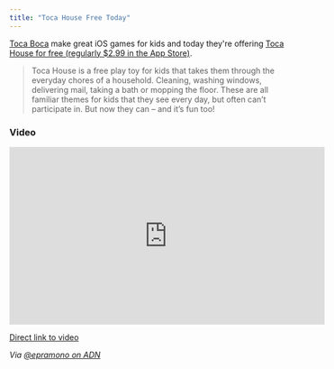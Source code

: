 ```yaml
---
title: "Toca House Free Today"
---
```

<p><a href="https://tocaboca.com">Toca Boca</a> make great iOS games for kids and today they're offering <a href="https://target.georiot.com/Proxy.ashx?tsid=528&GR_URL=https%253A%252F%252Fitunes.apple.com%252Fus%252Fapp%252Ftoca-house%252Fid495680460%253Fmt%253D8%2526uo%253D4%2526partnerId%253D30" target="itunes_store">Toca House for free (regularly $2.99 in the App Store)</a>.</p>
<blockquote><p>
  Toca House is a free play toy for kids that takes them through the everyday chores of a household. Cleaning, washing windows, delivering mail, taking a bath or mopping the floor. These are all familiar themes for kids that they see every day, but often can’t participate in. But now they can – and it’s fun too!
</p></blockquote>
<h3>Video</h3>
<p><iframe width="560" height="315" src="https://www.youtube.com/embed/VgrTNyd7IWg" frameborder="0" allowfullscreen></iframe></p>
<p><a href="https://youtu.be/VgrTNyd7IWg">Direct link to video</a></p>
<p><em>Via <a href="https://alpha.app.net/epramono/post/4399262">@epramono on ADN</a></em></p>
